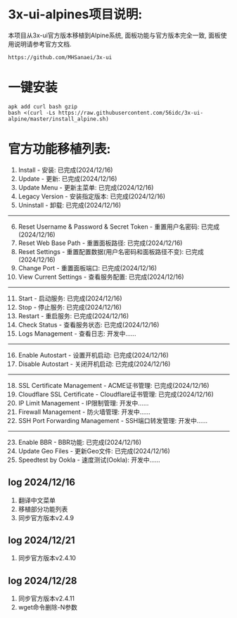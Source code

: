# 3x-ui-alpines项目说明: 
本项目从3x-ui官方版本移植到Alpine系统, 面板功能与官方版本完全一致, 面板使用说明请参考官方文档.
```
https://github.com/MHSanaei/3x-ui
```

# 一键安装
```
apk add curl bash gzip
bash <(curl -Ls https://raw.githubusercontent.com/56idc/3x-ui-alpine/master/install_alpine.sh)
```
# 官方功能移植列表:
  1. Install - 安装: 已完成(2024/12/16)
  2. Update - 更新: 已完成(2024/12/16)
  3. Update Menu - 更新主菜单: 已完成(2024/12/16)
  4. Legacy Version - 安装指定版本: 已完成(2024/12/16)
  5. Uninstall - 卸载: 已完成(2024/12/16)
  ---
  6. Reset Username & Password & Secret Token - 重置用户名密码: 已完成(2024/12/16)
  7. Reset Web Base Path - 重置面板路径: 已完成(2024/12/16)
  8. Reset Settings  - 重置配置数据(用户名密码和面板路径不变): 已完成(2024/12/16)
  9. Change Port - 重置面板端口: 已完成(2024/12/16)
  10. View Current Settings - 查看服务配置: 已完成(2024/12/16)
  ---
  11. Start - 启动服务: 已完成(2024/12/16)
  12. Stop - 停止服务: 已完成(2024/12/16)
  13. Restart - 重启服务: 已完成(2024/12/16)
  14. Check Status - 查看服务状态: 已完成(2024/12/16)
  15. Logs Management - 查看日志: 开发中......
  ---
  16. Enable Autostart - 设置开机启动: 已完成(2024/12/16)
  17. Disable Autostart - 关闭开机启动: 已完成(2024/12/16)
  ---
  18. SSL Certificate Management - ACME证书管理: 已完成(2024/12/16)
  19. Cloudflare SSL Certificate - Cloudflare证书管理: 已完成(2024/12/16)
  20. IP Limit Management - IP限制管理: 开发中......
  21. Firewall Management - 防火墙管理: 开发中......
  22. SSH Port Forwarding Management - SSH端口转发管理: 开发中......
  ---
  23. Enable BBR - BBR功能: 已完成(2024/12/16)
  24. Update Geo Files - 更新Geo文件: 已完成(2024/12/16)
  25. Speedtest by Ookla - 速度测试(Ookla): 开发中......

## log 2024/12/16
1. 翻译中文菜单
2. 移植部分功能列表
3. 同步官方版本v2.4.9
## log 2024/12/21
1. 同步官方版本v2.4.10
## log 2024/12/28
1. 同步官方版本v2.4.11
2. wget命令删除-N参数
